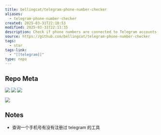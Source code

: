 ```yaml
---
title: bellingcat/telegram-phone-number-checker
aliases:
  - telegram-phone-number-checker
created: 2025-03-31T22:10:53
modified: 2025-03-31T22:11:35
description: Check if phone numbers are connected to Telegram accounts.
source: https://github.com/bellingcat/telegram-phone-number-checker
tags:
  - star
tags-link:
  - "[[telegram]]"
type: repo
---
```


## Repo Meta

![](https://img.shields.io/github/stars/bellingcat/telegram-phone-number-checker?style=for-the-badge&label=stars) ![](https://img.shields.io/github/repo-size/bellingcat/telegram-phone-number-checker?style=for-the-badge&label=size) ![](https://img.shields.io/github/created-at/bellingcat/telegram-phone-number-checker?style=for-the-badge&label=since)

[![](https://github-readme-stats.vercel.app/api/pin/?username=bellingcat&repo=telegram-phone-number-checker&bg_color=00000000)](https://github.com/bellingcat/telegram-phone-number-checker)

## Notes

- 查询一个手机号有没有注册过 telegram 的工具
